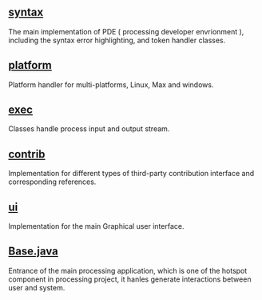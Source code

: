 

## [syntax](./syntax)

The main implementation of PDE ( processing developer envrionment ), including the syntax error highlighting, and token handler classes.

## [platform](./platform)

Platform handler for multi-platforms, Linux, Max and windows. 

## [exec](./exec)

Classes handle process input and output stream.

## [contrib](./contrib)
Implementation for different types of third-party contribution interface and corresponding references.

## [ui](./ui)
Implementation for the main Graphical user interface.

## [Base.java](./Base.java)
Entrance of the main processing application, which is one of the hotspot component in processing project, it hanles generate interactions between user and system.


